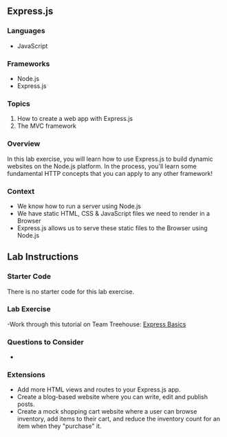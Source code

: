 ## Express.js

### Languages

- JavaScript

### Frameworks

- Node.js
- Express.js

### Topics

1. How to create a web app with Express.js
2. The MVC framework

### Overview

In this lab exercise, you will learn how to use Express.js to build dynamic websites on the Node.js platform. In the process, you'll learn some fundamental HTTP concepts that you can apply to any other framework!

### Context

- We know how to run a server using Node.js
- We have static HTML, CSS & JavaScript files we need to render in a Browser
- Express.js allows us to serve these static files to the Browser using Node.js

## Lab Instructions

### Starter Code

There is no starter code for this lab exercise.

### Lab Exercise

-Work through this tutorial on Team Treehouse: [Express Basics](https://teamtreehouse.com/library/express-basics-2)

### Questions to Consider

-

### Extensions

- Add more HTML views and routes to your Express.js app.
- Create a blog-based website where you can write, edit and publish posts.
- Create a mock shopping cart website where a user can browse inventory, add items to their cart, and reduce the inventory count for an item when they "purchase" it.
